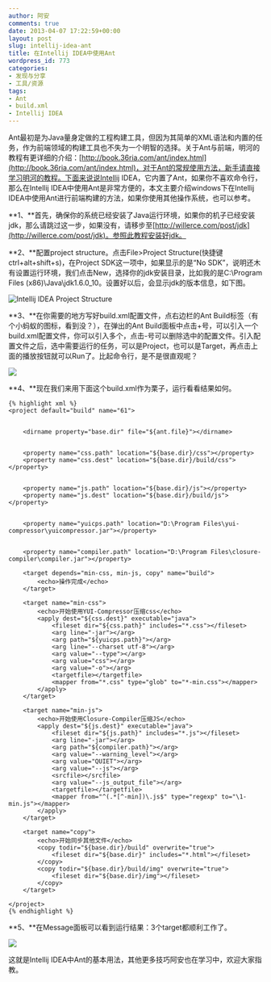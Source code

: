 ```yaml
---
author: 阿安
comments: true
date: 2013-04-07 17:22:59+00:00
layout: post
slug: intellij-idea-ant
title: 在Intellij IDEA中使用Ant
wordpress_id: 773
categories:
- 发现与分享
- 工具/资源
tags:
- Ant
- build.xml
- Intellij IDEA
---
```


Ant最初是为Java量身定做的工程构建工具，但因为其简单的XML语法和内置的任务，作为前端领域的构建工具也不失为一个明智的选择。关于Ant与前端，明河的教程有更详细的介绍：[http://book.36ria.com/ant/index.html](http://book.36ria.com/ant/index.html)，对于Ant的常规使用方法，新手请直接学习明河的教程。下面来说说Intellij IDEA，它内置了Ant，如果你不喜欢命令行，那么在Intellij IDEA中使用Ant是非常方便的，本文主要介绍windows下在Intellij IDEA中使用Ant进行前端构建的方法，如果你使用其他操作系统，也可以参考。

**1、**首先，确保你的系统已经安装了Java运行环境，如果你的机子已经安装jdk，那么请跳过这一步，如果没有，请移步至[http://willerce.com/post/jdk](http://willerce.com/post/jdk)。参照此教程安装好jdk。

**2、**配置project structure。点击File>Project Structure(快捷键ctrl+alt+shift+s)，在Project SDK这一项中，如果显示的是“No SDK”，说明还木有设置运行环境，我们点击New，选择你的jdk安装目录，比如我的是C:\Program Files (x86)\Java\jdk1.6.0_10。设置好以后，会显示jdk的版本信息，如下图。

![Intellij IDEA Project Structure](/wp-content/uploads/2013/04/1.jpg)

<!-- more -->**3、**在你需要的地方写好build.xml配置文件，点右边栏的Ant Build标签（有个小蚂蚁的图标，看到没？），在弹出的Ant Build面板中点击+号，可以引入一个build.xml配置文件，你可以引入多个，点击-号可以删除选中的配置文件。引入配置文件之后，选中需要运行的任务，可以是Project，也可以是Target，再点击上面的播放按钮就可以Run了。比起命令行，是不是很直观呢？

![](/wp-content/uploads/2013/04/ant-build.jpg)

**4、**现在我们来用下面这个build.xml作为栗子，运行看看结果如何。

    
    
    {% highlight xml %}
    <project default="build" name="61">


        <dirname property="base.dir" file="${ant.file}"></dirname>


        <property name="css.path" location="${base.dir}/css"></property>
        <property name="css.dest" location="${base.dir}/build/css"></property>


        <property name="js.path" location="${base.dir}/js"></property>
        <property name="js.dest" location="${base.dir}/build/js"></property>


        <property name="yuicps.path" location="D:\Program Files\yui-compressor\yuicompressor.jar"></property>


        <property name="compiler.path" location="D:\Program Files\closure-compiler\compiler.jar"></property>

        <target depends="min-css, min-js, copy" name="build">
            <echo>操作完成</echo>
        </target>

        <target name="min-css">
            <echo>开始使用YUI-Compressor压缩css</echo>
            <apply dest="${css.dest}" executable="java">
                <fileset dir="${css.path}" includes="*.css"></fileset>
                <arg line="-jar"></arg>
                <arg path="${yuicps.path}"></arg>
                <arg line="--charset utf-8"></arg>
                <arg value="--type"></arg>
                <arg value="css"></arg>
                <arg value="-o"></arg>
                <targetfile></targetfile>
                <mapper from="*.css" type="glob" to="*-min.css"></mapper>
            </apply>
        </target>

        <target name="min-js">
            <echo>开始使用Closure-Compiler压缩JS</echo>
            <apply dest="${js.dest}" executable="java">
                <fileset dir="${js.path}" includes="*.js"></fileset>
                <arg line="-jar"></arg>
                <arg path="${compiler.path}"></arg>
                <arg value="--warning_level"></arg>
                <arg value="QUIET"></arg>
                <arg value="--js"></arg>
                <srcfile></srcfile>
                <arg value="--js_output_file"></arg>
                <targetfile></targetfile>
                <mapper from="^(.*[^-min])\.js$" type="regexp" to="\1-min.js"></mapper>
            </apply>
        </target>

        <target name="copy">
            <echo>开始同步其他文件</echo>
            <copy todir="${base.dir}/build" overwrite="true">
                <fileset dir="${base.dir}" includes="*.html"></fileset>
            </copy>
            <copy todir="${base.dir}/build/img" overwrite="true">
                <fileset dir="${base.dir}/img"></fileset>
            </copy>
        </target>

    </project>
    {% endhighlight %}




**5、**在Message面板可以看到运行结果：3个target都顺利工作了。

![](/wp-content/uploads/2013/04/message-ant-build.jpg)

这就是Intellij IDEA中Ant的基本用法，其他更多技巧阿安也在学习中，欢迎大家指教。
